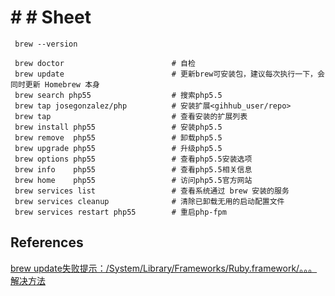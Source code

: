 # # #  Sheet
```
 brew --version

 brew doctor                        # 自检
 brew update                        # 更新brew可安装包，建议每次执行一下，会同时更新 Homebrew 本身
 brew search php55                  # 搜索php5.5
 brew tap josegonzalez/php          # 安装扩展<gihhub_user/repo>   
 brew tap                           # 查看安装的扩展列表
 brew install php55                 # 安装php5.5
 brew remove  php55                 # 卸载php5.5
 brew upgrade php55                 # 升级php5.5
 brew options php55                 # 查看php5.5安装选项
 brew info    php55                 # 查看php5.5相关信息
 brew home    php55                 # 访问php5.5官方网站
 brew services list                 # 查看系统通过 brew 安装的服务
 brew services cleanup              # 清除已卸载无用的启动配置文件
 brew services restart php55        # 重启php-fpm
```

## References
[brew update失败提示：/System/Library/Frameworks/Ruby.framework/。。。解决方法](http://www.cnblogs.com/walter-chen/p/5483729.html)
